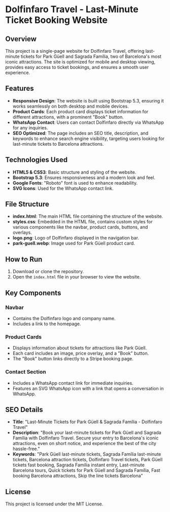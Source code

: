 # Dolfinfaro Travel - Last-Minute Ticket Booking Website

## Overview
This project is a single-page website for Dolfinfaro Travel, offering last-minute tickets for Park Güell and Sagrada Família, two of Barcelona's most iconic attractions. The site is optimized for mobile and desktop viewing, provides easy access to ticket bookings, and ensures a smooth user experience.

## Features
- **Responsive Design**: The website is built using Bootstrap 5.3, ensuring it works seamlessly on both desktop and mobile devices.
- **Product Cards**: Each product card displays ticket information for different attractions, with a prominent "Book" button.
- **WhatsApp Contact**: Users can contact Dolfinfaro directly via WhatsApp for any inquiries.
- **SEO Optimized**: The page includes an SEO title, description, and keywords to enhance search engine visibility, targeting users looking for last-minute tickets to Barcelona attractions.

## Technologies Used
- **HTML5 & CSS3**: Basic structure and styling of the website.
- **Bootstrap 5.3**: Ensures responsiveness and a modern look and feel.
- **Google Fonts**: "Roboto" font is used to enhance readability.
- **SVG Icons**: Used for the WhatsApp contact link.

## File Structure
- **index.html**: The main HTML file containing the structure of the website.
- **styles.css**: Embedded in the HTML file, contains custom styles for various components like the navbar, product cards, buttons, and overlays.
- **logo.png**: Logo of Dolfinfaro displayed in the navigation bar.
- **park-guell.webp**: Image used for Park Güell product card.

## How to Run
1. Download or clone the repository.
2. Open the `index.html` file in your browser to view the website.

## Key Components
### Navbar
- Contains the Dolfinfaro logo and company name.
- Includes a link to the homepage.

### Product Cards
- Displays information about tickets for attractions like Park Güell.
- Each card includes an image, price overlay, and a "Book" button.
- The "Book" button links directly to a Stripe booking page.

### Contact Section
- Includes a WhatsApp contact link for immediate inquiries.
- Features an SVG WhatsApp icon with a link that opens a conversation in WhatsApp.

## SEO Details
- **Title**: "Last-Minute Tickets for Park Güell & Sagrada Família - Dolfinfaro Travel"
- **Description**: "Book your last-minute tickets for Park Güell and Sagrada Família with Dolfinfaro Travel. Secure your entry to Barcelona's iconic attractions, even on short notice, and experience the best of the city hassle-free."
- **Keywords**: "Park Güell last-minute tickets, Sagrada Família last-minute tickets, Barcelona attraction tickets, Dolfinfaro Travel tickets, Park Güell tickets fast booking, Sagrada Família instant entry, Last-minute Barcelona tours, Quick tickets for Park Güell and Sagrada Família, Fast booking Barcelona attractions, Skip the line tickets Barcelona"

## License
This project is licensed under the MIT License.
